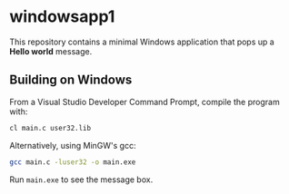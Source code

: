 # windowsapp1

This repository contains a minimal Windows application that pops up a
**Hello world** message.

## Building on Windows

From a Visual Studio Developer Command Prompt, compile the program with:

```cmd
cl main.c user32.lib
```

Alternatively, using MinGW's gcc:

```bash
gcc main.c -luser32 -o main.exe
```

Run `main.exe` to see the message box.
